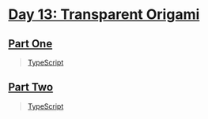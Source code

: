 # [Day 13: Transparent Origami](https://adventofcode.com/2021/day/13)

## [Part One](https://adventofcode.com/2021/day/13#part1)

> [TypeScript](/solutions/typescript/2021/13/src/p1.ts)

## [Part Two](https://adventofcode.com/2021/day/13#part2)

> [TypeScript](/solutions/typescript/2021/13/src/p2.ts)
